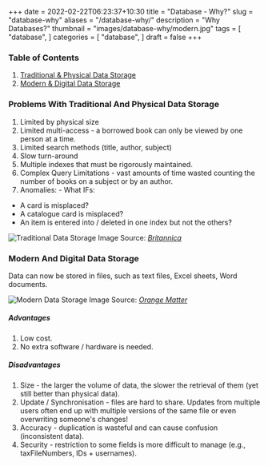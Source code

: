 +++
date = 2022-02-22T06:23:37+10:30
title = "Database - Why?"
slug = "database-why"
aliases = "/database-why/"
description = "Why Databases?"
thumbnail = "images/database-why/modern.jpg"
tags = [
    "database",
]
categories = [
    "database",
]
draft = false
+++

### Table of Contents

1. [Traditional & Physical Data
   Storage](#problems-with-traditional-and-physical-data-storage)
1. [Modern & Digital Data Storage](#modern-and-digital-data-storage)

### Problems With Traditional And Physical Data Storage

1. Limited by physical size
1. Limited multi-access - a borrowed book can only be viewed by one person at a
   time.
1. Limited search methods (title, author, subject)
1. Slow turn-around
1. Multiple indexes that must be rigorously maintained.
1. Complex Query Limitations - vast amounts of time wasted counting the number
   of books on a subject or by an author.
1. Anomalies: - What IFs:
- A card is misplaced?
- A catalogue card is misplaced?
- An item is entered into / deleted in one index but not the others?

![Traditional Data Storage](/images/database-why/traditional.webp)
Image Source:
*[Britannica](https://www.britannica.com/story/a-brief-history-of-libraries)*

### Modern And Digital Data Storage

Data can now be stored in files, such as text files, Excel sheets, Word
documents.

![Modern Data Storage](/images/database-why/modern.jpg)
Image Source: *[Orange
Matter](https://orangematter.solarwinds.com/2018/09/06/databases-101-factors-to-consider-when-choosing-a-database/)*

##### Advantages

1. Low cost.
1. No extra software / hardware is needed.

##### Disadvantages

1. Size - the larger the volume of data, the slower the retrieval of them (yet
   still better than physical data).
1. Update / Synchronisation - files are hard to share. Updates from multiple
   users often end up with multiple versions of the same file or even
   overwriting someone's changes!
1. Accuracy - duplication is wasteful and can cause confusion (inconsistent
   data).
1. Security - restriction to some fields is more difficult to manage (e.g.,
   taxFileNumbers, IDs + usernames).
